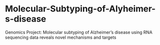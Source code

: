 # Molecular-Subtyping-of-Alyheimer-s-disease
Genomics Project: Molecular subtyping of Alzheimer’s disease using RNA sequencing data reveals novel mechanisms and targets
